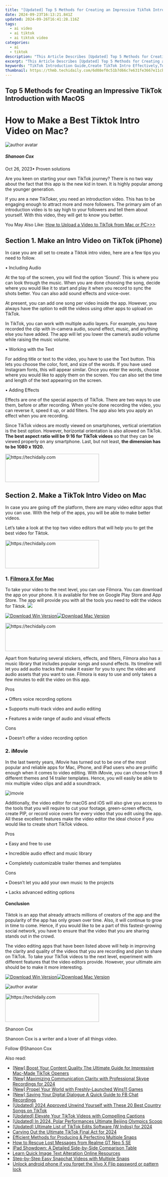 ```yaml
---
title: "[Updated] Top 5 Methods for Creating an Impressive TikTok Introduction with MacOS for 2024"
date: 2024-09-23T16:13:21.841Z
updated: 2024-09-26T16:41:28.116Z
tags:
  - ai video
  - ai tiktok
  - ai tiktok video
categories:
  - ai
  - tiktok
description: "This Article Describes [Updated] Top 5 Methods for Creating an Impressive TikTok Introduction with MacOS for 2024"
excerpt: "This Article Describes [Updated] Top 5 Methods for Creating an Impressive TikTok Introduction with MacOS for 2024"
keywords: "TikTok Introduction Guide,Create TikTok Intro Effectively,Top TikTok Engagement Techniques,Impressive TikTok Opening Strategies,MacOS TikTok Production Tools,Crafting TikTok Content for MacUsers,Optimizing TikTok Video Intro"
thumbnail: https://thmb.techidaily.com/6d08ef0c51b7d66c7e631fe3667e11cb568cec8b149ae12a4fa97fbfe5c6637e.jpg
---
```


## Top 5 Methods for Creating an Impressive TikTok Introduction with MacOS

# How to Make a Best Tiktok Intro Video on Mac?

![author avatar](https://images.wondershare.com/filmora/article-images/shannon-cox.jpg)

##### Shanoon Cox

 Oct 26, 2023• Proven solutions

Are you keen on starting your own TikTok journey? There is no two way about the fact that this app is the new kid in town. It is highly popular among the younger generation.

If you are a new TikToker, you need an introduction video. This has to be engaging enough to attract more and more followers. The primary aim of an introduction video is to say high to your followers and tell them about yourself. With this video, they will get to know you better.

You May Also Like: [How to Upload a Video to TikTok from Mac or PC>>>](https://tools.techidaily.com/wondershare/filmora/download/)

## Section 1. Make an Intro Video on TikTok (iPhone)

In case you are all set to create a Tiktok intro video, here are a few tips you need to follow.

• Including Audio

At the top of the screen, you will find the option ‘Sound’. This is where you can look through the music. When you are done choosing the song, decide where you would like it to start and play it when you record to sync the shots better. You can also add sound effects and voice-over.

At present, you can add one song per video inside the app. However, you always have the option to edit the videos using other apps to upload on TikTok.

In TikTok, you can work with multiple audio layers. For example, you have recorded the clip with in-camera audio, sound effect, music, and anything else you have added. The app will let you lower the camera’s audio volume while raising the music volume.

• Working with the Text

For adding title or text to the video, you have to use the Text button. This lets you choose the color, font, and size of the words. If you have used Instagram fonts, this will appear similar. Once you enter the words, choose where you would like to apply them on the screen. You can also set the time and length of the text appearing on the screen.

• Adding Effects

Effects are one of the special aspects of TikTok. There are two ways to use them, before or after recording. When you’re done recording the video, you can reverse it, speed it up, or add filters. The app also lets you apply an effect when you are recording.

Since TikTok videos are mostly viewed on smartphones, vertical orientation is the best option. However, horizontal orientation is also allowed on TikTok. **The best aspect ratio will be 9:16 for TikTok videos** so that they can be viewed properly on any smartphone. Last, but not least, **the dimension has to be 1080 x 1920.**

<!-- affiliate ads begin -->
<a href="https://aligracehair.sjv.io/c/5597632/1938745/19272" target="_top" id="1938745">
  <img src="//a.impactradius-go.com/display-ad/19272-1938745" border="0" alt="https://techidaily.com" width="300" height="90"/>
</a>
<img height="0" width="0" src="https://aligracehair.sjv.io/i/5597632/1938745/19272" style="position:absolute;visibility:hidden;" border="0" />
<!-- affiliate ads end -->

## Section 2. Make a TikTok Intro Video on Mac

In case you are going off the platform, there are many video editor apps that you can use. With the help of the apps, you will be able to make better videos.

Let’s take a look at the top two video editors that will help you to get the best video for Tiktok.

<!-- affiliate ads begin -->
<a href="https://laganoo.pxf.io/c/5597632/1528693/16446" target="_top" id="1528693">
  <img src="//a.impactradius-go.com/display-ad/16446-1528693" border="0" alt="https://techidaily.com" width="300" height="90"/>
</a>
<img height="0" width="0" src="https://laganoo.pxf.io/i/5597632/1528693/16446" style="position:absolute;visibility:hidden;" border="0" />
<!-- affiliate ads end -->

### 1. [Filmora X for Mac](https://tools.techidaily.com/wondershare/filmora/download/)

To take your video to the next level, you can use Filmora. You can download the app on your phone. It is available for free on Google Play Store and App Store. The app will provide you with all the tools you need to edit the videos for Tiktok. ![](https://images.wondershare.com/filmora/Mac-articles/filmora.jpg)

[![Download Win Version](https://images.wondershare.com/filmora/guide/download-btn-win.jpg)](https://tools.techidaily.com/wondershare/filmora/download/)[![Download Mac Version](https://images.wondershare.com/filmora/guide/download-btn-mac.jpg)](https://tools.techidaily.com/wondershare/filmora/download/)

<!-- affiliate ads begin -->
<a href="https://aligracehair.sjv.io/c/5597632/1868499/19272" target="_top" id="1868499">
  <img src="//a.impactradius-go.com/display-ad/19272-1868499" border="0" alt="https://techidaily.com" width="728" height="90"/>
</a>
<img height="0" width="0" src="https://aligracehair.sjv.io/i/5597632/1868499/19272" style="position:absolute;visibility:hidden;" border="0" />
<!-- affiliate ads end -->

Apart from featuring several stickers, effects, and filters, Filmora also has a music library that includes popular songs and sound effects. Its timeline will let you add audio tracks that make it easier for you to sync the video and audio assets that you want to use. Filmora is easy to use and only takes a few minutes to edit the video on this app.

Pros

• Offers voice recording options

• Supports multi-track video and audio editing

• Features a wide range of audio and visual effects

Cons

• Doesn’t offer a video recording option

### 2. iMovie

In the last twenty years, iMovie has turned out to be one of the most popular and reliable apps for Mac, iPhone, and iPad users who are prolific enough when it comes to video editing. With iMovie, you can choose from 8 different themes and 14 trailer templates. Hence, you will easily be able to mix multiple video clips and add a soundtrack.

![imovie](https://images.wondershare.com/filmora/Mac-articles/imovie.jpg)

Additionally, the video editor for macOS and iOS will also give you access to the tools that you will require to cut your footage, green-screen effects, create PIP, or record voice overs for every video that you edit using the app. All these excellent features make the video editor the ideal choice if you would like to create short TikTok videos.

Pros

• Easy and free to use

• Incredible audio effect and music library

• Completely customizable trailer themes and templates

Cons

• Doesn’t let you add your own music to the projects

• Lacks advanced editing options

#### Conclusion

Tiktok is an app that already attracts millions of creators of the app and the popularity of the app has only grown over time. Also, it will continue to grow in time to come. Hence, if you would like to be a part of this fastest-growing social network, you have to ensure that the video that you are sharing stands out in the crowd.

The video editing apps that have been listed above will help in improving the clarity and quality of the videos that you are recording and plan to share on TikTok. To take your TikTok videos to the next level, experiment with different features that the video editors provide. However, your ultimate aim should be to make it more interesting.

[![Download Win Version](https://images.wondershare.com/filmora/guide/download-btn-win.jpg)](https://tools.techidaily.com/wondershare/filmora/download/)[![Download Mac Version](https://images.wondershare.com/filmora/guide/download-btn-mac.jpg)](https://tools.techidaily.com/wondershare/filmora/download/)

![author avatar](https://images.wondershare.com/filmora/article-images/shannon-cox.jpg)

<!-- affiliate ads begin -->
<a href="https://aligracehair.sjv.io/c/5597632/2027190/19272" target="_top" id="2027190">
  <img src="//a.impactradius-go.com/display-ad/19272-2027190" border="0" alt="https://techidaily.com" width="300" height="90"/>
</a>
<img height="0" width="0" src="https://aligracehair.sjv.io/i/5597632/2027190/19272" style="position:absolute;visibility:hidden;" border="0" />
<!-- affiliate ads end -->

Shanoon Cox

Shanoon Cox is a writer and a lover of all things video.

Follow @Shanoon Cox

<ins class="adsbygoogle"
      style="display:block"
      data-ad-client="ca-pub-7571918770474297"
      data-ad-slot="8358498916"
      data-ad-format="auto"
      data-full-width-responsive="true"></ins>

<span class="atpl-alsoreadstyle">Also read:</span>
<div><ul>
<li><a href="https://tiktok-video-recordings.techidaily.com/new-boost-your-content-quality-the-ultimate-guide-for-impressive-mac-made-tiktok-openers/"><u>[New] Boost Your Content Quality The Ultimate Guide for Impressive Mac-Made TikTok Openers</u></a></li>
<li><a href="https://video-capture.techidaily.com/new-maximizing-communication-clarity-with-professional-skype-recordings-for-2024/"><u>[New] Maximizing Communication Clarity with Professional Skype Recordings for 2024</u></a></li>
<li><a href="https://extra-support.techidaily.com/new-propel-your-world-with-freshly-launched-wins11-games/"><u>[New] Propel Your World with Freshly-Launched Wins11 Games</u></a></li>
<li><a href="https://visual-screen-recording.techidaily.com/new-saving-your-digital-dialogue-a-quick-guide-to-fb-chat-recordings/"><u>[New] Saving Your Digital Dialogue A Quick Guide to FB Chat Recordings</u></a></li>
<li><a href="https://tiktok-video-recordings.techidaily.com/updated-2024-approved-unwind-yourself-with-these-20-best-country-songs-on-tiktok/"><u>[Updated] 2024 Approved Unwind Yourself with These 20 Best Country Songs on TikTok</u></a></li>
<li><a href="https://tiktok-video-recordings.techidaily.com/updated-elevate-your-tiktok-videos-with-compelling-captions/"><u>[Updated] Elevate Your TikTok Videos with Compelling Captions</u></a></li>
<li><a href="https://article-tips.techidaily.com/updated-in-2024-polar-performances-ultimate-beijing-olympics-scoop/"><u>[Updated] In 2024, Polar Performances Ultimate Beijing Olympics Scoop</u></a></li>
<li><a href="https://tiktok-video-recordings.techidaily.com/updated-ultimate-list-of-tiktok-edits-software-w-indos-for-2024/"><u>[Updated] Ultimate List of TikTok Edits Software (W Indos) for 2024</u></a></li>
<li><a href="https://tiktok-video-recordings.techidaily.com/carving-out-the-ultimate-tiktok-final-act-for-2024/"><u>Carving Out the Ultimate TikTok Final Act for 2024</u></a></li>
<li><a href="https://tiktok-video-recordings.techidaily.com/efficient-methods-for-producing-and-perfecting-multiple-snaps/"><u>Efficient Methods for Producing & Perfecting Multiple Snaps</u></a></li>
<li><a href="https://blog-min.techidaily.com/how-to-rescue-lost-messages-from-realme-gt-neo-5-se-by-fonelab-android-recover-messages/"><u>How to Rescue Lost Messages from Realme GT Neo 5 SE</u></a></li>
<li><a href="https://buynow-reviews.techidaily.com/ipad-showdown-a-detailed-side-by-side-comparison-table/"><u>IPad Showdown: A Detailed Side-by-Side Comparison Table</u></a></li>
<li><a href="https://extra-lessons.techidaily.com/learn-quick-image-text-alteration-online-resources/"><u>Learn Quick Image Text Alteration Online Resources</u></a></li>
<li><a href="https://tiktok-video-recordings.techidaily.com/step-by-step-easy-snapchat-videos-with-multiple-snaps/"><u>Step-by-Step Easy Snapchat Videos with Multiple Snaps</u></a></li>
<li><a href="https://techidaily.com/unlock-android-phone-if-you-forget-the-vivo-x-flip-password-or-pattern-lock-by-drfone-android-unlock-android-unlock/"><u>Unlock android phone if you forget the Vivo X Flip password or pattern lock</u></a></li>
</ul></div>

